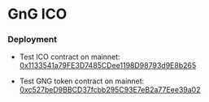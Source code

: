 # GnG ICO

### Deployment

- Test ICO contract on mainnet: [0x1133541a79FE3D7485CDee1198D98793d9E8b265](https://explorer.callisto.network/address/0x1133541a79FE3D7485CDee1198D98793d9E8b265/transactions)

- Test GNG token contract on mainnet: [0xc527beD9BBCD37fcbb295C93E7eB2a77Eee39a02](https://explorer.callisto.network/address/0xc527beD9BBCD37fcbb295C93E7eB2a77Eee39a02/transactions)
